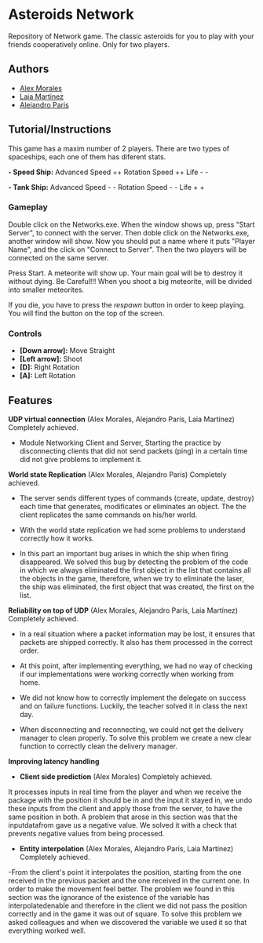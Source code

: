# Asteroids Network
Repository of Network game. The classic asteroids for you to play with your friends cooperatively online. Only for two players.

## Authors
* [Alex Morales](https://github.com/AlexMG99)
* [Laia Martinez](https://github.com/LaiaMartinezMotis)
* [Alejandro Paris](https://github.com/AlejandroParis)

## Tutorial/Instructions
This game has a maxim number of 2 players.
There are two types of spaceships, each one of them has diferent stats.

 **- Speed Ship:** 
Advanced Speed ++
Rotation Speed ++
Life - - 

 
  **- Tank Ship:** 
Advanced Speed - -
Rotation Speed - -
Life + +

### Gameplay
Double click on the Networks.exe.
When the window shows up, press "Start Server", to connect with the server.
Then doble click on the Networks.exe, another window will show. Now you should put a name where it puts "Player Name", and the click on "Connect to Server".
Then the two players will be connected on the same server.

Press Start. 
A meteorite will show up. Your main goal will be to destroy it without dying.
Be Careful!!! When you shoot a big meteorite, will be divided into smaller meteorites.

If you die, you have to press the *respawn* button in order to keep playing. You will find the button on the top of the screen.


 ### Controls
* __[Down arrow]:__ Move Straight
* __[Left arrow]:__ Shoot
* __[D]:__ Right Rotation
* __[A]:__ Left Rotation


## Features
**UDP virtual connection** (Alex Morales, Alejandro París, Laia Martínez) Completely achieved.
- Module Networking Client and Server, Starting the practice by disconnecting clients that 
did not send packets (ping) in a certain time did not give problems to implement it.

**World state Replication** (Alex Morales, Alejandro París) Completely achieved.
- The server sends different types of commands (create, update, destroy) each time that generates, modificates or eliminates an object. The the client replicates the same commands on his/her world.

- With the world state replication we had some problems to understand correctly how it works.

- In this part an important bug arises in which the ship when firing disappeared. We solved this bug by detecting the problem of the code in which we always eliminated the first object in the list that contains all 
the objects in the game, therefore, when we try to eliminate the laser, the ship was eliminated, the first 
object that was created, the first on the list.



**Reliability on top of UDP** (Alex Morales, Alejandro París, Laia Martínez) Completely achieved.
- In a real situation where a packet information may be lost, it ensures that packets are shipped correctly. It also has them processed in the correct order.

- At this point, after implementing everything, we had no way of checking if our implementations were working correctly when working from home.

- We did not know how to correctly implement the delegate on success and on failure functions. Luckily, the teacher solved it in class the next day.

- When disconnecting and reconnecting, we could not get the delivery manager to clean properly. To solve this problem we create a new clear function to correctly clean the delivery manager.

**Improving latency handling**
- **Client side prediction** (Alex Morales)  Completely achieved.

It processes inputs in real time from the player and when we receive the package with the position it should be in and the input it stayed in, we undo these inputs from the client and apply those from the server, to have the same position in both. 
A problem that arose in this section was that the inputdatafrom gave us a negative value. We solved it with a check that prevents negative values ​​from being processed.
- **Entity interpolation** (Alex Morales, Alejandro París, Laia Martínez) Completely achieved.

-From the client's point it interpolates the position, starting from the one received in the previous packet and the one received in the current one. In order to make the movement feel better. 
The problem we found in this section was the ignorance of the existence of the variable has interpolatedenable
and therefore in the client we did not pass the position correctly and in the game it was out of square.
To solve this problem we asked colleagues and when we discovered the variable we used it so that everything worked well. 